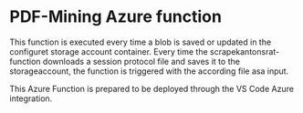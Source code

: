# PDF-Mining Azure function
This function is executed every time a blob is saved or updated in the configuret storage account container. 
Every time the scrapekantonsrat-function downloads a session protocol file and saves it to the storageaccount, the function is triggered with the according file asa input. 

This Azure Function is prepared to be deployed through the VS Code Azure integration.